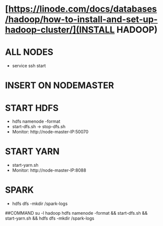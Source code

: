  # [https://linode.com/docs/databases/hadoop/how-to-install-and-set-up-hadoop-cluster/](INSTALL HADOOP)
# ALL NODES
- service ssh start

# INSERT ON NODEMASTER
# START HDFS
- hdfs namenode -format
- start-dfs.sh -> stop-dfs.sh
- Monitor: http://node-master-IP:50070
# START YARN
- start-yarn.sh
- Monitor: http://node-master-IP:8088
# SPARK
- hdfs dfs -mkdir /spark-logs 

##COMMAND
su -l hadoop
 hdfs namenode -format && start-dfs.sh && start-yarn.sh &&  hdfs dfs -mkdir /spark-logs
